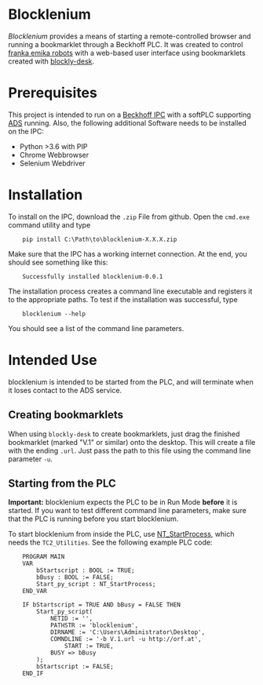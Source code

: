 Blocklenium
===========

*Blocklenium* provides a means of starting a remote-controlled browser and running a
bookmarklet through a Beckhoff PLC. It was created to control [franka emika robots](https://www.franka.de/)
with a web-based user interface using bookmarklets created with 
[blockly-desk](http://blockly-desk.comemak.at/demos/code/index.html).

Prerequisites
=============

This project is intended to run on a [Beckhoff IPC](https://www.beckhoff.com/IPC/) with
a softPLC supporting [ADS](https://infosys.beckhoff.com/english.php?content=../content/1033/cx8190_hw/5091854987.html&id=) running. Also, the following additional Software needs to be installed on the IPC:

- Python >3.6 with PIP
- Chrome Webbrowser
- Selenium Webdriver

Installation
============

To install on the IPC, download the `.zip` File from github. Open the `cmd.exe` command utility and type

        pip install C:\Path\to\blocklenium-X.X.X.zip
        
Make sure that the IPC has a working internet connection. At the end, you should see
something like this:

        Successfully installed blocklenium-0.0.1
        
The installation process creates a command line executable and registers it to the
appropriate paths. To test if the installation was successful, type

        blocklenium --help
        
You should see a list of the command line parameters.

Intended Use
============

blocklenium is intended to be started from the PLC, and will terminate when
it loses contact to the ADS service.

Creating bookmarklets
---------------------

When using `blockly-desk` to create bookmarklets, just drag the finished bookmarklet
(marked "V.1" or similar) onto the desktop. This will create a file with the ending
`.url`. Just pass the path to this file using the command line parameter `-u`.

Starting from the PLC
---------------------

**Important:** blocklenium expects the PLC to be in Run Mode **before** it is started.
If you want to test different command line parameters, make sure that the PLC is running
before you start blocklenium.

To start blocklenium from inside the PLC, use [NT_StartProcess](https://infosys.beckhoff.com/english.php?content=../content/1033/tcplclibutilities/html/tcplclibutilities_nt_startprocess.htm&id), which needs the
`TC2_Utilities`. See the following example PLC code:

        PROGRAM MAIN
        VAR
            bStartscript : BOOL := TRUE;
            bBusy : BOOL := FALSE;
            Start_py_script : NT_StartProcess;
        END_VAR

        IF bStartscript = TRUE AND bBusy = FALSE THEN
            Start_py_script(
                NETID := '',
                PATHSTR := 'blocklenium',
                DIRNAME := 'C:\Users\Administrator\Desktop',
                COMNDLINE := '-b V.1.url -u http://orf.at',
                    START := TRUE,
                BUSY => bBusy
            );
            bStartscript := FALSE;
        END_IF
